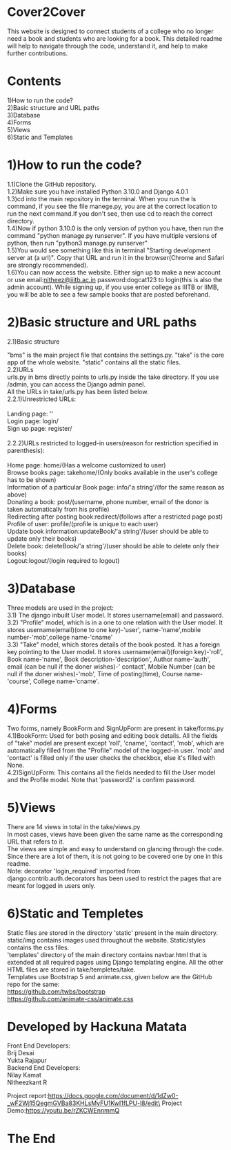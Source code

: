 # Cover2Cover
This website is designed to connect students of a college who no longer need a book and students who are looking for a book.
This detailed readme will help to navigate through the code, understand it, and help to make further contributions.
# Contents
1)How to run the code?\
2)Basic structure and URL paths\
3)Database\
4)Forms\
5)Views\
6)Static and Templates
# 1)How to run the code?
1.1)Clone the GitHub repository.\
1.2)Make sure you have installed Python 3.10.0 and Django 4.0.1\
1.3)cd into the main repository in the terminal. When you run the ls command, if you see the file manege.py, you are at the correct location to run the next command.If you don't see, then use cd to reach the correct directory.\
1.4)Now if python 3.10.0 is the only version of python you have, then run the command "python manage.py runserver". If you have multiple versions of python, then run "python3 manage.py runserver"\
1.5)You would see something like this in terminal "Starting development server at (a url)". Copy that URL and run it in the browser(Chrome and Safari are strongly recommended).\
1.6)You can now access the website. Either sign up to make a new account or use email:nitheez@iiitb.ac.in password:dogcat123 to login(this is also the admin account). While signing up, if you use enter college as IIITB or IIMB, you will be able to see a few sample books that are posted beforehand.
# 2)Basic structure and URL paths
2.1)Basic structure

"bms" is the main project file that contains the settings.py. "take" is the core app of the whole website. "static" contains all the static files.  
2.2)URLs\
urls.py in bms directly points to urls.py inside the take directory. If you use /admin, you can access the Django admin panel.\
All the URLs in take/urls.py has been listed below.\
2.2.1)Unrestricted URLs:\
\
Landing page: ''\
Login page: login/\
Sign up page: register/\
\
2.2.2)URLs restricted to logged-in users(reason for restriction specified in parenthesis):\
\
Home page: home/(Has a welcome customized to user)\
Browse books page: takehome/(Only books available in the user's college has to be shown)\
Information of a particular Book page: info/'a string'/(for the same reason as above)\
Donating a book: post/(username, phone number, email of the donor is taken automatically from his profile)\
Redirecting after posting book:redirect/(follows after a restricted page post)\
Profile of user: profile/(profile is unique to each user)\
Update book information:updateBook/'a string'/(user should be able to update only their books)\
Delete book: deleteBook/'a string'/(user should be able to delete only their books)\
Logout:logout/(login required to logout)

# 3)Database
Three models are used in the project:\
3.1) The django inbuilt User model. It stores username(email) and password.\
3.2) "Profile" model, which is in a one to one relation with the User model. It stores username(email)(one to one key)-'user', name-'name',mobile number-'mob',college name-'cname'\
3.3) "Take" model, which stores details of the book posted. It has a foreign key pointing to the User model. It stores username(email)(foreign key)-'roll', Book name-'name', Book description-'description', Author name-'auth', email (can be null if the doner wishes)-' contact', Mobile Number (can be null if the doner wishes)-'mob', Time of posting(time), Course name-'course', College name-'cname'.

# 4)Forms
Two forms, namely BookForm and SignUpForm are present in take/forms.py\
4.1)BookForm: Used for both posing and editing book details. All the fields of "take" model are present except 'roll', 'cname', 'contact', 'mob', which are automatically filled from the "Profile" model of the logged-in user. 'mob' and 'contact' is filled only if the user checks the checkbox, else it's filled with None.\
4.2)SignUpForm: This contains all the fields needed to fill the User model and the Profile model. Note that 'password2' is confirm password.

# 5)Views
There are 14 views in total in the take/views.py\
In most cases, views have been given the same name as the corresponding URL that refers to it.\
The views are simple and easy to understand on glancing through the code. Since there are a lot of them, it is not going to be covered one by one in this readme.\
Note: decorator 'login_required' imported from django.contrib.auth.decorators has been used to restrict the pages that are meant for logged in users only.

# 6)Static and Templetes
Static files are stored in the directory 'static' present in the main directory. static/img contains images used throughout the website. Static/styles contains the css files.\
'templates' directory of the main directory contains navbar.html that is extended at all required pages using Django templating engine. All the other HTML files are stored in take/templetes/take.\
Templates use Bootstrap 5 and animate.css, given below are the GitHub repo for the same:\
https://github.com/twbs/bootstrap \
https://github.com/animate-css/animate.css

# Developed by Hackuna Matata
Front End Developers:\
Brij Desai\
Yukta Rajapur\
Backend End Developers:\
Nilay Kamat\
Nitheezkant R

Project report:https://docs.google.com/document/d/1dZw0-_wF2Wj15QegmGVBa83KHLsMyFU1KwI1fLPU-l8/edit\
Project Demo:https://youtu.be/rZKCWEnnmmQ

# The End

